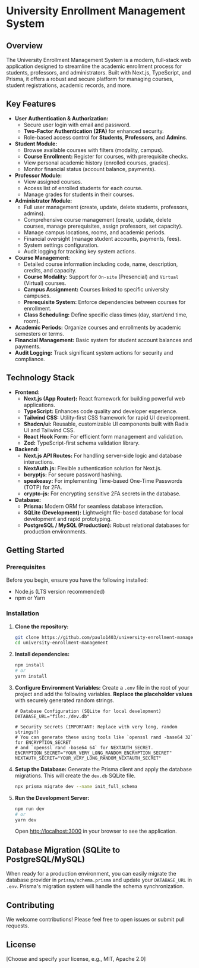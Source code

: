 # University Enrollment Management System

## Overview

The University Enrollment Management System is a modern, full-stack web application designed to streamline the academic enrollment process for students, professors, and administrators. Built with Next.js, TypeScript, and Prisma, it offers a robust and secure platform for managing courses, student registrations, academic records, and more.

## Key Features

* **User Authentication & Authorization:**
    * Secure user login with email and password.
    * **Two-Factor Authentication (2FA)** for enhanced security.
    * Role-based access control for **Students**, **Professors**, and **Admins**.
* **Student Module:**
    * Browse available courses with filters (modality, campus).
    * **Course Enrollment:** Register for courses, with prerequisite checks.
    * View personal academic history (enrolled courses, grades).
    * Monitor financial status (account balance, payments).
* **Professor Module:**
    * View assigned courses.
    * Access list of enrolled students for each course.
    * Manage grades for students in their courses.
* **Administrator Module:**
    * Full user management (create, update, delete students, professors, admins).
    * Comprehensive course management (create, update, delete courses, manage prerequisites, assign professors, set capacity).
    * Manage campus locations, rooms, and academic periods.
    * Financial oversight (manage student accounts, payments, fees).
    * System settings configuration.
    * Audit logging for tracking key system actions.
* **Course Management:**
    * Detailed course information including code, name, description, credits, and capacity.
    * **Course Modality:** Support for `On-site` (Presencial) and `Virtual` (Virtual) courses.
    * **Campus Assignment:** Courses linked to specific university campuses.
    * **Prerequisite System:** Enforce dependencies between courses for enrollment.
    * **Class Scheduling:** Define specific class times (day, start/end time, room).
* **Academic Periods:** Organize courses and enrollments by academic semesters or terms.
* **Financial Management:** Basic system for student account balances and payments.
* **Audit Logging:** Track significant system actions for security and compliance.

## Technology Stack

* **Frontend:**
    * **Next.js (App Router):** React framework for building powerful web applications.
    * **TypeScript:** Enhances code quality and developer experience.
    * **Tailwind CSS:** Utility-first CSS framework for rapid UI development.
    * **Shadcn/ui:** Reusable, customizable UI components built with Radix UI and Tailwind CSS.
    * **React Hook Form:** For efficient form management and validation.
    * **Zod:** TypeScript-first schema validation library.
* **Backend:**
    * **Next.js API Routes:** For handling server-side logic and database interactions.
    * **NextAuth.js:** Flexible authentication solution for Next.js.
    * **bcryptjs:** For secure password hashing.
    * **speakeasy:** For implementing Time-based One-Time Passwords (TOTP) for 2FA.
    * **crypto-js:** For encrypting sensitive 2FA secrets in the database.
* **Database:**
    * **Prisma:** Modern ORM for seamless database interaction.
    * **SQLite (Development):** Lightweight file-based database for local development and rapid prototyping.
    * **PostgreSQL / MySQL (Production):** Robust relational databases for production environments.

## Getting Started

### Prerequisites

Before you begin, ensure you have the following installed:

* Node.js (LTS version recommended)
* npm or Yarn

### Installation

1.  **Clone the repository:**
    ```bash
    git clone https://github.com/paulo1403/university-enrollment-management
    cd university-enrollment-management
    ```

2.  **Install dependencies:**
    ```bash
    npm install
    # or
    yarn install
    ```

3.  **Configure Environment Variables:**
    Create a `.env` file in the root of your project and add the following variables. **Replace the placeholder values** with securely generated random strings.

    ```env
    # Database Configuration (SQLite for local development)
    DATABASE_URL="file:./dev.db"

    # Security Secrets (IMPORTANT: Replace with very long, random strings!)
    # You can generate these using tools like `openssl rand -base64 32` for ENCRYPTION_SECRET
    # and `openssl rand -base64 64` for NEXTAUTH_SECRET.
    ENCRYPTION_SECRET="YOUR_VERY_LONG_RANDOM_ENCRYPTION_SECRET"
    NEXTAUTH_SECRET="YOUR_VERY_LONG_RANDOM_NEXTAUTH_SECRET"
    ```

4.  **Setup the Database:**
    Generate the Prisma client and apply the database migrations. This will create the `dev.db` SQLite file.

    ```bash
    npx prisma migrate dev --name init_full_schema
    ```

5.  **Run the Development Server:**
    ```bash
    npm run dev
    # or
    yarn dev
    ```

    Open [http://localhost:3000](http://localhost:3000) in your browser to see the application.

## Database Migration (SQLite to PostgreSQL/MySQL)

When ready for a production environment, you can easily migrate the database provider in `prisma/schema.prisma` and update your `DATABASE_URL` in `.env`. Prisma's migration system will handle the schema synchronization.

## Contributing

We welcome contributions! Please feel free to open issues or submit pull requests.

## License

[Choose and specify your license, e.g., MIT, Apache 2.0]
